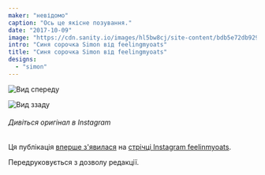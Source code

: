 ```yaml
---
maker: "невідомо"
caption: "Ось це якісне позування."
date: "2017-10-09"
image: "https://cdn.sanity.io/images/hl5bw8cj/site-content/bdb5e72db9290457048b763783bf8a2de51ce0c1-1080x1080.jpg"
intro: "Синя сорочка Simon від feelingmyoats"
title: "Синя сорочка Simon від feelingmyoats"
designs:
  - "simon"
---
```


![Вид спереду](https://posts.freesewing.org/uploads/blue_simon_front_1a4a8e9897.jpg "Вид спереду")

![Вид ззаду](https://posts.freesewing.org/uploads/blue_simon_back_a038252972.jpg)

<Note>

###### Дивіться оригінал в Instagram
Ця публікація [вперше з'явилася](https://www.instagram.com/p/BZ6X2CkjZor/) 
на [стрічці Instagram feelinmyoats](https://www.instagram.com/feelinmyoats/).

Передруковується з дозволу редакції.

</Note>
